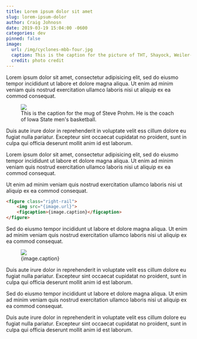 ```yaml
---
title: Lorem ipsum dolor sit amet
slug: lorem-ipsum-dolor
author: Craig Johnosn
date: 2019-03-19 15:04:00 -0600
categories: dev
pinned: false
image:
  url: /img/cyclones-mbb-four.jpg
  caption: This is the caption for the picture of THT, Shayock, Weiler-Babb, Haliburton and Jacobsen.
  credit: photo credit
---
```


Lorem ipsum dolor sit amet, consectetur adipisicing elit, sed do eiusmo tempor incididunt ut labore et dolore magna aliqua. Ut enim ad minim veniam quis nostrud exercitation ullamco laboris nisi ut aliquip ex ea commod consequat.

<figure class="right-rail">
    <img src="/img/prohm.jpg">
    <figcaption>This is the caption for the mug of Steve Prohm. He is the coach of Iowa State men's basketball.</figcaption>
</figure>


Duis aute irure dolor in reprehenderit in voluptate velit ess cillum dolore eu fugiat nulla pariatur. Excepteur sint occaecat cupidatat no proident, sunt in culpa qui officia deserunt mollit anim id est laborum.

Lorem ipsum dolor sit amet, consectetur adipisicing elit, sed do eiusmo tempor incididunt ut labore et dolore magna aliqua. Ut enim ad minim veniam quis nostrud exercitation ullamco laboris nisi ut aliquip ex ea commod consequat.

Ut enim ad minim veniam quis nostrud exercitation ullamco laboris nisi ut aliquip ex ea commod consequat.

```html
<figure class="right-rail">
    <img src="{image.url}">
    <figcaption>{image.caption}</figcaption>
</figure>
```

Sed do eiusmo tempor incididunt ut labore et dolore magna aliqua. Ut enim ad minim veniam quis nostrud exercitation ullamco laboris nisi ut aliquip ex ea commod consequat.

<figure class="right-rail">
    <img src="{image.url}">
    <figcaption>{image.caption}</figcaption>
</figure>

Duis aute irure dolor in reprehenderit in voluptate velit ess cillum dolore eu fugiat nulla pariatur. Excepteur sint occaecat cupidatat no proident, sunt in culpa qui officia deserunt mollit anim id est laborum.

Sed do eiusmo tempor incididunt ut labore et dolore magna aliqua. Ut enim ad minim veniam quis nostrud exercitation ullamco laboris nisi ut aliquip ex ea commod consequat.

Duis aute irure dolor in reprehenderit in voluptate velit ess cillum dolore eu fugiat nulla pariatur. Excepteur sint occaecat cupidatat no proident, sunt in culpa qui officia deserunt mollit anim id est laborum.
